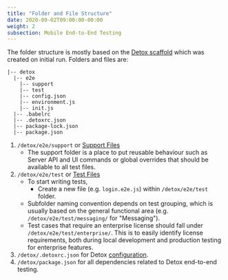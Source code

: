 ```yaml
---
title: "Folder and File Structure"
date: 2020-09-02T09:00:00-00:00
weight: 2
subsection: Mobile End-to-End Testing
---
```


The folder structure is mostly based on the [Detox scaffold](https://github.com/wix/Detox/blob/master/docs/Guide.Jest.md) which was created on initial run.  Folders and files are:
```
|-- detox
  |-- e2e
    |-- support
    |-- test
    |-- config.json
    |-- environment.js
    |-- init.js
  |-- .babelrc
  |-- .detoxrc.json
  |-- package-lock.json
  |-- package.json
```

1. `/detox/e2e/support` or [Support Files](https://github.com/wix/Detox/blob/master/docs/Guide.Jest.md#2-set-up-test-code-scaffolds-building_construction)
    - The support folder is a place to put reusable behaviour such as Server API and UI commands or global overrides that should be available to all test files.
2. `/detox/e2e/test` or [Test Files](https://github.com/wix/Detox/blob/master/docs/APIRef.TestLifecycle.md)
    - To start writing tests,
        - Create a new file (e.g. `login.e2e.js`) within `/detox/e2e/test` folder.
    - Subfolder naming convention depends on test grouping, which is usually based on the general functional area (e.g. `/detox/e2e/test/messaging/` for "Messaging").
    - Test cases that require an enterprise license should fall under `/detox/e2e/test/enterprise/`. This is to easily identify license requirements, both during local development and production testing for enterprise features.
3. `/detox/.detoxrc.json` for Detox [configuration](https://github.com/wix/Detox/blob/master/docs/APIRef.Configuration.md).
4. `/detox/package.json` for all dependencies related to Detox end-to-end testing.
